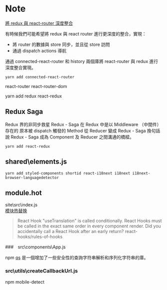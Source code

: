 # Note

[將 redux 與 react-router 深度整合](https://juejin.im/post/5b4de4496fb9a04fc226a7af)

有時候我們可能希望將 redux 與 react router 進行更深度的整合，實現：

* 將 router 的數據與 store 同步，並且從 store 訪問
* 通過 dispatch actions 導航

通過 connected-react-router 和 history 兩個庫將 react-router 與 redux 進行深度整合實現。

`yarn add connected-react-router`

react-router react-router-dom

yarn add redux react-redux

## Redux Saga

Redux 界的非同步救星
Redux - Saga 在 Redux 中是以 Middleware （中間件）存在的
原本被 dispatch 觸發的 Method 從 Reducer 變成 Redux - Saga 
換句話說 Redux - Saga 成為 Component 及 Reducer 之間溝通的橋樑。

`yarn add react-redux`

## shared\elements.js

`yarn add styled-components shortid react-i18next i18next i18next-browser-languagedetector`

## module.hot

site\src\index.js  
[模块热替换](http://webpack.docschina.org/api/hot-module-replacement/)  

> React Hook "useTranslation" is called conditionally. React Hooks must be called in the exact same order in every component render. Did you accidentally call a React Hook after an early return?  react-hooks/rules-of-hooks

###　src\components\App.js

npm [qs](https://www.npmjs.com/package/qs) 是一個增加了一些安全性的查詢字符串解析和序列化字符串的庫。

### src\utils\createCallbackUrl.js

npm mobile-detect